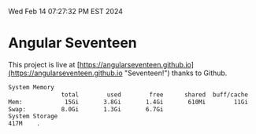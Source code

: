 Wed Feb 14 07:27:32 PM EST 2024

# Angular Seventeen


This project is live at [https://angularseventeen.github.io](https://angularseventeen.github.io "Seventeen!") thanks to Github.

```bash
System Memory
               total        used        free      shared  buff/cache   available
Mem:            15Gi       3.8Gi       1.4Gi       610Mi        11Gi        11Gi
Swap:          8.0Gi       1.3Gi       6.7Gi
System Storage
417M	.
```
```bash

